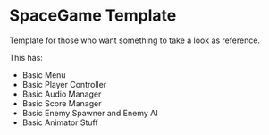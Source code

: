 # SpaceGame Template

Template for those who want something to take a look as reference.

This has:

* Basic Menu
* Basic Player Controller
* Basic Audio Manager
* Basic Score Manager
* Basic Enemy Spawner and Enemy AI
* Basic Animator Stuff

